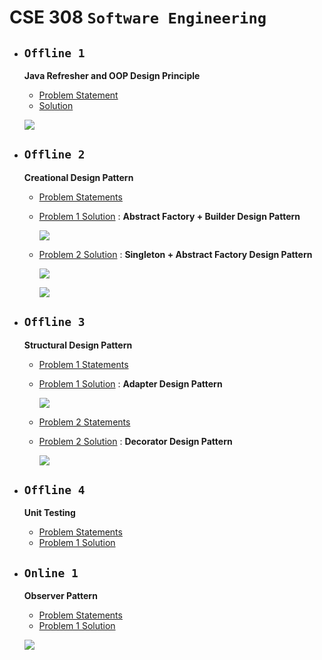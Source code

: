 # **CSE 308 `Software Engineering`**

 - ## **`Offline 1`**
  
    **Java Refresher and OOP Design Principle**
   - [Problem Statement](/Banking_System/Specifications.pdf)
   - [Solution](/Banking_System/src)

    ![](Offline%202/Problem%201/uml_class_diagram_simplified.png)


 - ## **`Offline 2`**
  
    **Creational Design Pattern**
   - [Problem Statements](/Queue_Management_System/Problem1.pdf)
   - [Problem 1 Solution](/Queue_Management_System/src) : **Abstract Factory + Builder Design Pattern**

     ![](Offline%202/Problem%201/uml_class_diagram_simplified.png)

   - [Problem 2 Solution](/Syntax_Highlighting_Editor/src) : **Singleton + Abstract Factory Design Pattern**
      
      ![](Offline%202/Problem%202/uml_class_diagam_simplified.png)

      ![](Offline%202/Problem%202/uml_class_diagam_detailed.png)

 - ## **`Offline 3`**
  
    **Structural Design Pattern**
   - [Problem 1 Statements](/Sum_Calculator/Problem%20Specifications.PNG)
   - [Problem 1 Solution](/Sum_Calculator/src) : **Adapter Design Pattern**

     ![](Offline%203/Problem%201/Problem_1.png)

   - [Problem 2 Statements](/Burger_Shop/Problem%20Specifications.PNG)
   - [Problem 2 Solution](/Burger_Shop/src) : **Decorator Design Pattern**
    
     ![](Offline%203/Problem%202/Problem_2.png)


- ## **`Offline 4`**
  
    **Unit Testing**
   - [Problem Statements](/CalculateGrade/Specifications.pdf)
   - [Problem 1 Solution](/CalculateGrade/src)

- ## **`Online 1`**
  
    **Observer Pattern**
   - [Problem Statements](/Max%20_and_Avg_Temp_Observer/Specification.pdf)
   - [Problem 1 Solution](/Max%20_and_Avg_Temp_Observer/src)

    ![](Offline%203/Problem%202/Problem_2.png)